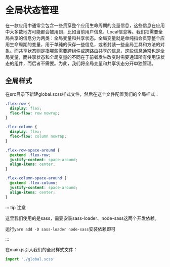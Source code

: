 # 全局状态管理

在一款应用中通常会包含一些贯穿整个应用生命周期的变量信息，这些信息在应用中大多数地方可能都会被用到，比如当前用户信息、Local信息等。我们把需要全局共享的信息分为两类：全局变量和共享状态。全局变量就是单纯指会贯穿整个应用生命周期的变量，用于单纯的保存一些信息，或者封装一些全局工具和方法的对象。而共享状态则是指哪些需要跨组件或跨路由共享的信息，这些信息通常也是全局变量，而共享状态和全局变量的不同在于前者发生改变时需要通知所有使用该状态的组件，而后者不需要。为此，我们将全局变量和共享状态分开单独管理。

## 全局样式

在src目录下新建global.scss样式文件，然后在这个文件配置我们的全局样式：

```scss
.flex-row {
  display: flex;
  flex-flow: row nowrap;
}

.flex-column {
  display: flex;
  flex-flow: column nowrap;
}

.flex-row-space-around {
  @extend .flex-row;
  justify-content: space-around;
  align-items: center;
}

.flex-column-space-around {
  @extend .flex-column;
  justify-content: space-around;
  align-items: center;
}
```

::: tip 注意

这里我们使用的是sass，需要安装sass-loader、node-sass这两个开发依赖。

运行`yarn add -D sass-loader node-sass`安装依赖即可

:::

在main.js引入我们的全局样式文件：

```javascript
import './global.scss'
```

